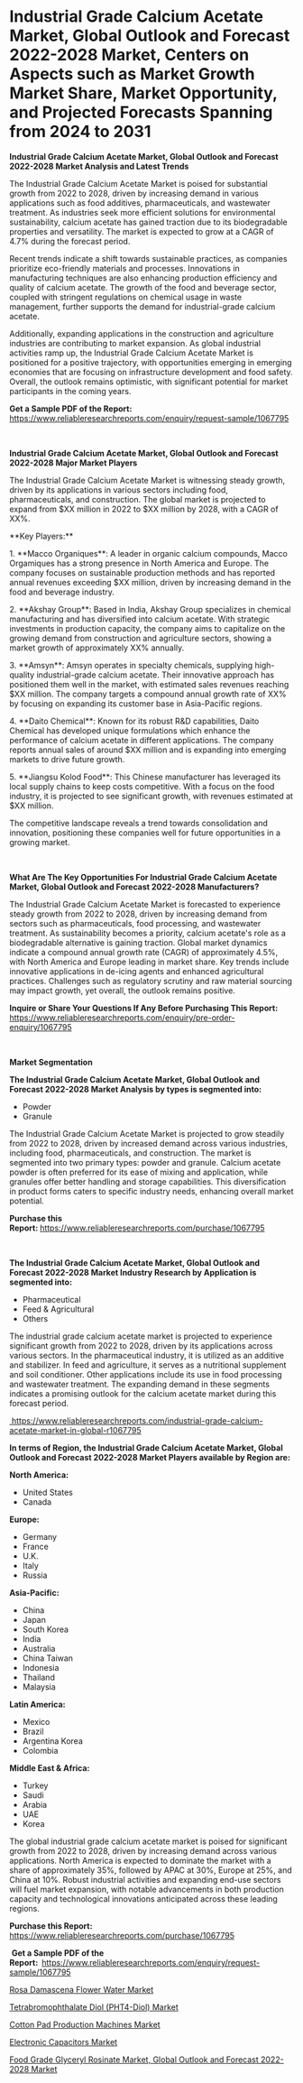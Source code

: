 <p><h1>Industrial Grade Calcium Acetate Market, Global Outlook and Forecast 2022-2028 Market, Centers on Aspects such as Market Growth Market Share, Market Opportunity, and Projected Forecasts Spanning from 2024 to 2031</h1></p><p><strong>Industrial Grade Calcium Acetate Market, Global Outlook and Forecast 2022-2028 Market Analysis and Latest Trends</strong></p>
<p><p>The Industrial Grade Calcium Acetate Market is poised for substantial growth from 2022 to 2028, driven by increasing demand in various applications such as food additives, pharmaceuticals, and wastewater treatment. As industries seek more efficient solutions for environmental sustainability, calcium acetate has gained traction due to its biodegradable properties and versatility. The market is expected to grow at a CAGR of 4.7% during the forecast period.</p><p>Recent trends indicate a shift towards sustainable practices, as companies prioritize eco-friendly materials and processes. Innovations in manufacturing techniques are also enhancing production efficiency and quality of calcium acetate. The growth of the food and beverage sector, coupled with stringent regulations on chemical usage in waste management, further supports the demand for industrial-grade calcium acetate.</p><p>Additionally, expanding applications in the construction and agriculture industries are contributing to market expansion. As global industrial activities ramp up, the Industrial Grade Calcium Acetate Market is positioned for a positive trajectory, with opportunities emerging in emerging economies that are focusing on infrastructure development and food safety. Overall, the outlook remains optimistic, with significant potential for market participants in the coming years.</p></p>
<p><strong>Get a Sample PDF of the Report:&nbsp;</strong> <a href="https://www.reliableresearchreports.com/enquiry/request-sample/1067795">https://www.reliableresearchreports.com/enquiry/request-sample/1067795</a></p>
<p>&nbsp;</p>
<p><strong>Industrial Grade Calcium Acetate Market, Global Outlook and Forecast 2022-2028 Major Market Players</strong></p>
<p><p>The Industrial Grade Calcium Acetate Market is witnessing steady growth, driven by its applications in various sectors including food, pharmaceuticals, and construction. The global market is projected to expand from $XX million in 2022 to $XX million by 2028, with a CAGR of XX%.</p><p>**Key Players:**</p><p>1. **Macco Organiques**: A leader in organic calcium compounds, Macco Orgamiques has a strong presence in North America and Europe. The company focuses on sustainable production methods and has reported annual revenues exceeding $XX million, driven by increasing demand in the food and beverage industry.</p><p>2. **Akshay Group**: Based in India, Akshay Group specializes in chemical manufacturing and has diversified into calcium acetate. With strategic investments in production capacity, the company aims to capitalize on the growing demand from construction and agriculture sectors, showing a market growth of approximately XX% annually.</p><p>3. **Amsyn**: Amsyn operates in specialty chemicals, supplying high-quality industrial-grade calcium acetate. Their innovative approach has positioned them well in the market, with estimated sales revenues reaching $XX million. The company targets a compound annual growth rate of XX% by focusing on expanding its customer base in Asia-Pacific regions.</p><p>4. **Daito Chemical**: Known for its robust R&D capabilities, Daito Chemical has developed unique formulations which enhance the performance of calcium acetate in different applications. The company reports annual sales of around $XX million and is expanding into emerging markets to drive future growth.</p><p>5. **Jiangsu Kolod Food**: This Chinese manufacturer has leveraged its local supply chains to keep costs competitive. With a focus on the food industry, it is projected to see significant growth, with revenues estimated at $XX million.</p><p>The competitive landscape reveals a trend towards consolidation and innovation, positioning these companies well for future opportunities in a growing market.</p></p>
<p>&nbsp;</p>
<p><strong>What Are The Key Opportunities For Industrial Grade Calcium Acetate Market, Global Outlook and Forecast 2022-2028 Manufacturers?</strong></p>
<p><p>The Industrial Grade Calcium Acetate Market is forecasted to experience steady growth from 2022 to 2028, driven by increasing demand from sectors such as pharmaceuticals, food processing, and wastewater treatment. As sustainability becomes a priority, calcium acetate's role as a biodegradable alternative is gaining traction. Global market dynamics indicate a compound annual growth rate (CAGR) of approximately 4.5%, with North America and Europe leading in market share. Key trends include innovative applications in de-icing agents and enhanced agricultural practices. Challenges such as regulatory scrutiny and raw material sourcing may impact growth, yet overall, the outlook remains positive.</p></p>
<p><strong>Inquire or Share Your Questions If Any Before Purchasing This Report:</strong> <a href="https://www.reliableresearchreports.com/enquiry/pre-order-enquiry/1067795">https://www.reliableresearchreports.com/enquiry/pre-order-enquiry/1067795</a></p>
<p>&nbsp;</p>
<p><strong>Market Segmentation</strong></p>
<p><strong>The Industrial Grade Calcium Acetate Market, Global Outlook and Forecast 2022-2028 Market Analysis by types is segmented into:</strong></p>
<p><ul><li>Powder</li><li>Granule</li></ul></p>
<p><p>The Industrial Grade Calcium Acetate Market is projected to grow steadily from 2022 to 2028, driven by increased demand across various industries, including food, pharmaceuticals, and construction. The market is segmented into two primary types: powder and granule. Calcium acetate powder is often preferred for its ease of mixing and application, while granules offer better handling and storage capabilities. This diversification in product forms caters to specific industry needs, enhancing overall market potential.</p></p>
<p><strong>Purchase this Report:&nbsp;</strong><a href="https://www.reliableresearchreports.com/purchase/1067795">https://www.reliableresearchreports.com/purchase/1067795</a></p>
<p>&nbsp;</p>
<p><strong>The Industrial Grade Calcium Acetate Market, Global Outlook and Forecast 2022-2028 Market Industry Research by Application is segmented into:</strong></p>
<p><ul><li>Pharmaceutical</li><li>Feed & Agricultural</li><li>Others</li></ul></p>
<p><p>The industrial grade calcium acetate market is projected to experience significant growth from 2022 to 2028, driven by its applications across various sectors. In the pharmaceutical industry, it is utilized as an additive and stabilizer. In feed and agriculture, it serves as a nutritional supplement and soil conditioner. Other applications include its use in food processing and wastewater treatment. The expanding demand in these segments indicates a promising outlook for the calcium acetate market during this forecast period.</p></p>
<p><a href="https://www.reliableresearchreports.com/industrial-grade-calcium-acetate-market-in-global-r1067795">&nbsp;https://www.reliableresearchreports.com/industrial-grade-calcium-acetate-market-in-global-r1067795</a></p>
<p><strong>In terms of Region, the Industrial Grade Calcium Acetate Market, Global Outlook and Forecast 2022-2028 Market Players available by Region are:</strong></p>
<p>
    <p> <strong> North America: </strong>
        <ul>
            <li>United States</li>
            <li>Canada</li>
        </ul>
        </p> 
    <p> <strong> Europe: </strong>
        <ul>
            <li>Germany</li>
            <li>France</li>
            <li>U.K.</li>
            <li>Italy</li>
            <li>Russia</li>
        </ul>
        </p> 
    <p> <strong> Asia-Pacific: </strong>
        <ul>
            <li>China</li>
            <li>Japan</li>
            <li>South Korea</li>
            <li>India</li>
            <li>Australia</li>
            <li>China Taiwan</li>
            <li>Indonesia</li>
            <li>Thailand</li>
            <li>Malaysia</li>
        </ul>
        </p> 
    <p> <strong> Latin America: </strong>
        <ul>
            <li>Mexico</li>
            <li>Brazil</li>
            <li>Argentina Korea</li>
            <li>Colombia</li>
        </ul>
        </p> 
    <p> <strong> Middle East & Africa: </strong>
        <ul>
            <li>Turkey</li>
            <li>Saudi</li>
            <li>Arabia</li>
            <li>UAE</li>
            <li>Korea</li>
        </ul>
    </p>
    </p>
<p><p>The global industrial grade calcium acetate market is poised for significant growth from 2022 to 2028, driven by increasing demand across various applications. North America is expected to dominate the market with a share of approximately 35%, followed by APAC at 30%, Europe at 25%, and China at 10%. Robust industrial activities and expanding end-use sectors will fuel market expansion, with notable advancements in both production capacity and technological innovations anticipated across these leading regions.</p></p>
<p><strong>Purchase this Report: </strong><a href="https://www.reliableresearchreports.com/purchase/1067795">https://www.reliableresearchreports.com/purchase/1067795</a></p>
<p>&nbsp;<strong>Get a Sample PDF of the Report:&nbsp;&nbsp;</strong><a href="https://www.reliableresearchreports.com/enquiry/request-sample/1067795">https://www.reliableresearchreports.com/enquiry/request-sample/1067795</a></p>
<p><strong></strong></p>
<p><p><a href="https://www.linkedin.com/pulse/rosa-damascena-flower-water-market-evolution-global-trends-regional-58gdf?trackingId=ACRsUDbSSMCCFQsp5VSlCA%3D%3D">Rosa Damascena Flower Water Market</a></p><p><a href="https://issuu.com/reportprime-2/docs/tetrabromophthalate-diol-pht4-diol-_0d25e51750523e">Tetrabromophthalate Diol (PHT4-Diol) Market</a></p><p><a href="https://issuu.com/reportprime-2/docs/cotton-pad-production-machines-mark_2cf3a94bb186fe">Cotton Pad Production Machines Market</a></p><p><a href="https://medium.com/@elenorkiehn_40655/electronic-capacitors-market-analysis-report-global-insights-by-region-type-aluminum-09033f1519c7">Electronic Capacitors Market</a></p><p><a href="https://github.com/tamvrosiya/Market-Research-Report-List-5/blob/main/food-grade-glyceryl-rosinate-market-global-outlook-and-forecast-2022-2028-market.md">Food Grade Glyceryl Rosinate Market, Global Outlook and Forecast 2022-2028 Market</a></p></p>